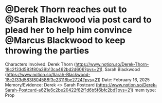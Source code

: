 # @Derek Thorn reaches out to @Sarah Blackwood via post card to plead her to help him convince @Marcus Blackwood to keep throwing the parties

Characters Involved: Derek Thorn (https://www.notion.so/Derek-Thorn-18c2f33d583f80a39b13ca462bd2d606?pvs=21), Sarah Blackwood (https://www.notion.so/Sarah-Blackwood-18c2f33d583f804588f3c23116be2724?pvs=21)
Date: February 16, 2025
Memory/Evidence: Derek <> Sarah Postcard (https://www.notion.so/Derek-Sarah-Postcard-a621e6c2be20422f82f1d6b5f6bfc2bd?pvs=21)
mem type: Prop